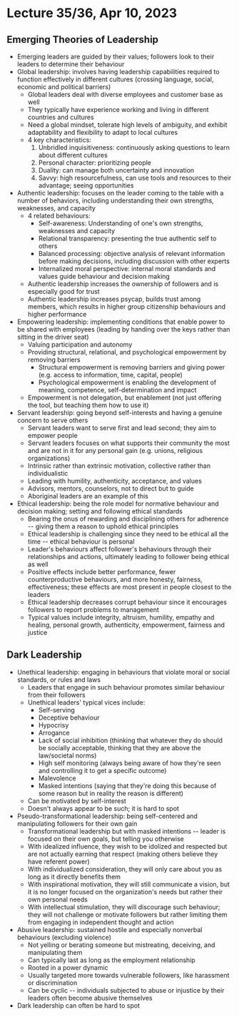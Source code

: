 # Lecture 35/36, Apr 10, 2023

## Emerging Theories of Leadership

* Emerging leaders are guided by their values; followers look to their leaders to determine their behaviour
* Global leadership: involves having leadership capabilities required to function effectively in different cultures (crossing language, social, economic and political barriers)
	* Global leaders deal with diverse employees and customer base as well
	* They typically have experience working and living in different countries and cultures
	* Need a global mindset, tolerate high levels of ambiguity, and exhibit adaptability and flexibility to adapt to local cultures
	* 4 key characteristics:
		1. Unbridled inquisitiveness: continuously asking questions to learn about different cultures
		2. Personal character: prioritizing people
		3. Duality: can manage both uncertainty and innovation
		4. Savvy: high resourcefulness, can use tools and resources to their advantage; seeing opportunities
* Authentic leadership: focuses on the leader coming to the table with a number of behaviors, including understanding their own strengths, weaknesses, and capacity
	* 4 related behaviours:
		* Self-awareness: Understanding of one's own strengths, weaknesses and capacity
		* Relational transparency: presenting the true authentic self to others
		* Balanced processing: objective analysis of relevant information before making decisions, including discussion with other experts
		* Internalized moral perspective: internal moral standards and values guide behaviour and decision making
	* Authentic leadership increases the ownership of followers and is especially good for trust
	* Authentic leadership increases psycap, builds trust among members, which results in higher group citizenship behaviours and higher performance
* Empowering leadership: implementing conditions that enable power to be shared with employees (leading by handing over the keys rather than sitting in the driver seat)
	* Valuing participation and autonomy
	* Providing structural, relational, and psychological empowerment by removing barriers
		* Structural empowerment is removing barriers and giving power (e.g. access to information, time, capital, people)
		* Psychological empowerment is enabling the development of meaning, competence, self-determination and impact
	* Empowerment is not delegation, but enablement (not just offering the tool, but teaching them how to use it)
* Servant leadership: going beyond self-interests and having a genuine concern to serve others
	* Servant leaders want to serve first and lead second; they aim to empower people
	* Servant leaders focuses on what supports their community the most and are not in it for any personal gain (e.g. unions, religious organizations)
	* Intrinsic rather than extrinsic motivation, collective rather than individualistic
	* Leading with humility, authenticity, acceptance, and values
	* Advisors, mentors, counselors, not to direct but to guide
	* Aboriginal leaders are an example of this
* Ethical leadership: being the role model for normative behaviour and decision making; setting and following ethical standards
	* Bearing the onus of rewarding and disciplining others for adherence -- giving them a reason to uphold ethical principles
	* Ethical leadership is challenging since they need to be ethical all the time -- ethical behaviour is personal
	* Leader's behaviours affect follower's behaviours through their relationships and actions, ultimately leading to follower being ethical as well
	* Positive effects include better performance, fewer counterproductive behaviours, and more honesty, fairness, effectiveness; these effects are most present in people closest to the leaders
	* Ethical leadership decreases corrupt behaviour since it encourages followers to report problems to management
	* Typical values include integrity, altruism, humility, empathy and healing, personal growth, authenticity, empowerment, fairness and justice

## Dark Leadership

* Unethical leadership: engaging in behaviours that violate moral or social standards, or rules and laws
	* Leaders that engage in such behaviour promotes similar behaviour from their followers
	* Unethical leaders' typical vices include:
		* Self-serving
		* Deceptive behaviour
		* Hypocrisy
		* Arrogance
		* Lack of social inhibition (thinking that whatever they do should be socially acceptable, thinking that they are above the law/societal norms)
		* High self monitoring (always being aware of how they're seen and controlling it to get a specific outcome)
		* Malevolence
		* Masked intentions (saying that they're doing this because of some reason but in reality the reason is different)
	* Can be motivated by self-interest
	* Doesn't always appear to be such; it is hard to spot
* Pseudo-transformational leadership: being self-centered and manipulating followers for their own gain
	* Transformational leadership but with masked intentions -- leader is focused on their own goals, but telling you otherwise
	* With idealized influence, they wish to be idolized and respected but are not actually earning that respect (making others believe they have referent power)
	* With individualized consideration, they will only care about you as long as it directly benefits them
	* With inspirational motivation, they will still communicate a vision, but it is no longer focused on the organization's needs but rather their own personal needs
	* With intellectual stimulation, they will discourage such behaviour; they will not challenge or motivate followers but rather limiting them from engaging in independent thought and action
* Abusive leadership: sustained hostile and especially nonverbal behaviours (excluding violence)
	* Not yelling or berating someone but mistreating, deceiving, and manipulating them
	* Can typically last as long as the employment relationship
	* Rooted in a power dynamic
	* Usually targeted more towards vulnerable followers, like harassment or discrimination
	* Can be cyclic -- individuals subjected to abuse or injustice by their leaders often become abusive themselves
* Dark leadership can often be hard to spot

